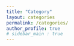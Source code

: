 ```yaml
---
title: "Category"
layout: categories
permalink: /categories/
author_profile: true
# sidebar_main : true
---
```


